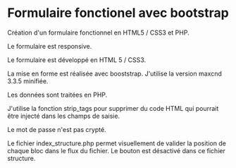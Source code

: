 # Formulaire fonctionel avec bootstrap
Création d'un formulaire fonctionnel en HTML5 / CSS3 et PHP.

Le formulaire est responsive.

Le formulaire est développé en HTML 5 / CSS3.

La mise en forme est réalisée avec booststrap. J'utilise la version maxcnd 3.3.5 minifiée.

Les données sont traitées en PHP.

J'utilise la fonction strip_tags pour supprimer du code HTML qui pourrait être injecté dans les champs de saisie.

Le mot de passe n'est pas crypté.

Le fichier index_structure.php permet visuellement de valider la position de chaque bloc dans le flux du fichier. Le bouton est désactivé dans ce fichier structure.